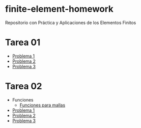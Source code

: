 # finite-element-homework
Repositorio con Práctica y Aplicaciones de los Elementos Finitos
# Tarea 01
 * [Problema 1](Problema01.md)
 * [Problema 2](Problema02.md)
 * [Problema 3](Problema03.md)
# Tarea 02
 * Funciones
    * [Funciones para mallas](funciones-para-mallas.md)
 * [Problema 1](Problema01-T02.md)
 * [Problema 2](Problema02-T02.md)
 * [Problema 3](Problema03-T02.md)
